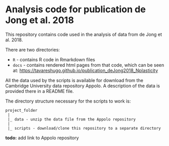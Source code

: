 # Analysis code for publication de Jong et al. 2018

This repository contains code used in the analysis of data from de Jong et al. 2018.

There are two directories:

* `R` - contains R code in Rmarkdown files
* `docs` - contains rendered html pages from that code, which can be seen at: 
https://tavareshugo.github.io/publication_deJong2018_Nplasticity

All the data used by the scripts is available for download from the Cambridge 
University data repository Appolo. A description of the data is provided there in 
a README file.

The directory structure necessary for the scripts to work is:

```
project_folder
 |
 |_ data - unzip the data file from the Appolo repository
 |
 |_ scripts - download/clone this repository to a separate directory
```

**todo:** add link to Appolo repository
